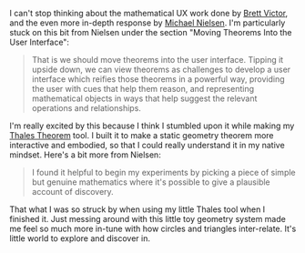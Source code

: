 I can't stop thinking about the mathematical UX work done by [Brett Victor](http://worrydream.com/#!/KillMath), and the even more in-depth response by [Michael Nielsen](http://mnielsen.github.io/notes/kill_math/kill_math.html). I'm particularly stuck on this bit from Nielsen under the section "Moving Theorems Into the User Interface":
> That is we should move theorems into the user interface. Tipping it upside down, we can view theorems as challenges to develop a user interface which reifies those theorems in a powerful way, providing the user with cues that help them reason, and representing mathematical objects in ways that help suggest the relevant operations and relationships.

I'm really excited by this because I think I stumbled upon it while making my [Thales Theorem](/code/understanding-geometry-with-d3-js) tool. I built it to make a static geometry theorem more interactive and embodied, so that I could really understand it in my native mindset. Here's a bit more from Nielsen:

> I found it helpful to begin my experiments by picking a piece of simple but genuine mathematics where it's possible to give a plausible account of discovery.

That what I was so struck by when using my little Thales tool when I finished it. Just messing around with this little toy geometry system made me feel so much more in-tune with how circles and triangles inter-relate. It's little world to explore and discover in.
